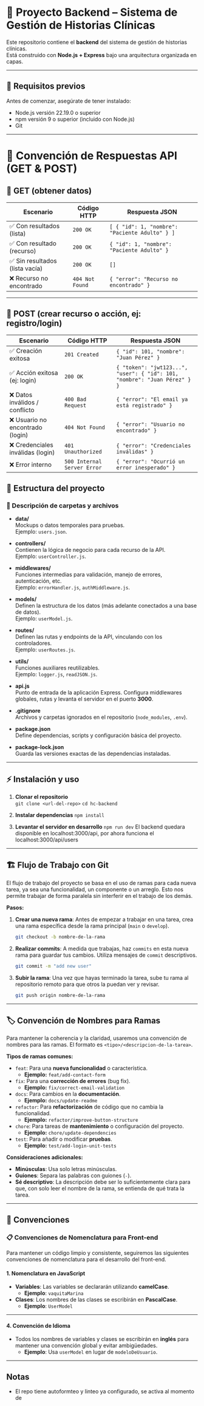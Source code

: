 # 📌 Proyecto Backend – Sistema de Gestión de Historias Clínicas

Este repositorio contiene el **backend** del sistema de gestión de historias clínicas.  
Está construido con **Node.js + Express** bajo una arquitectura organizada en capas.

---

## 🚀 Requisitos previos

Antes de comenzar, asegúrate de tener instalado:

- Node.js versión 22.19.0 o superior
- npm versión 9 o superior (incluido con Node.js)
- Git

---

# 📌 Convención de Respuestas API (GET & POST)

## 🔹 GET (obtener datos)

| Escenario                       | Código HTTP     | Respuesta JSON                                 |
| ------------------------------- | --------------- | ---------------------------------------------- |
| ✅ Con resultados (lista)       | `200 OK`        | `[ { "id": 1, "nombre": "Paciente Adulto" } ]` |
| ✅ Con resultado (recurso)      | `200 OK`        | `{ "id": 1, "nombre": "Paciente Adulto" }`     |
| ✅ Sin resultados (lista vacía) | `200 OK`        | `[]`                                           |
| ❌ Recurso no encontrado        | `404 Not Found` | `{ "error": "Recurso no encontrado" }`         |

---

## 🔹 POST (crear recurso o acción, ej: registro/login)

| Escenario                         | Código HTTP                 | Respuesta JSON                                                            |
| --------------------------------- | --------------------------- | ------------------------------------------------------------------------- |
| ✅ Creación exitosa               | `201 Created`               | `{ "id": 101, "nombre": "Juan Pérez" }`                                   |
| ✅ Acción exitosa (ej: login)     | `200 OK`                    | `{ "token": "jwt123...", "user": { "id": 101, "nombre": "Juan Pérez" } }` |
| ❌ Datos inválidos / conflicto    | `400 Bad Request`           | `{ "error": "El email ya está registrado" }`                              |
| ❌ Usuario no encontrado (login)  | `404 Not Found`             | `{ "error": "Usuario no encontrado" }`                                    |
| ❌ Credenciales inválidas (login) | `401 Unauthorized`          | `{ "error": "Credenciales inválidas" }`                                   |
| ❌ Error interno                  | `500 Internal Server Error` | `{ "error": "Ocurrió un error inesperado" }`                              |

## 📂 Estructura del proyecto

### 📁 Descripción de carpetas y archivos

- **data/**  
  Mockups o datos temporales para pruebas.  
  Ejemplo: `users.json`.

- **controllers/**  
  Contienen la lógica de negocio para cada recurso de la API.  
  Ejemplo: `userController.js`.

- **middlewares/**  
  Funciones intermedias para validación, manejo de errores, autenticación, etc.  
  Ejemplo: `errorHandler.js`, `authMiddleware.js`.

- **models/**  
  Definen la estructura de los datos (más adelante conectados a una base de datos).  
  Ejemplo: `userModel.js`.

- **routes/**  
  Definen las rutas y endpoints de la API, vinculando con los controladores.  
  Ejemplo: `userRoutes.js`.

- **utils/**  
  Funciones auxiliares reutilizables.  
  Ejemplo: `logger.js`, `readJSON.js`.

- **api.js**  
  Punto de entrada de la aplicación Express. Configura middlewares globales, rutas y levanta el servidor en el puerto **3000**.

- **.gitignore**  
  Archivos y carpetas ignorados en el repositorio (`node_modules`, `.env`).

- **package.json**  
  Define dependencias, scripts y configuración básica del proyecto.

- **package-lock.json**  
  Guarda las versiones exactas de las dependencias instaladas.

---

## ⚡ Instalación y uso

1. **Clonar el repositorio**  
   `git clone <url-del-repo>`
   `cd hc-backend`

2. **Instalar dependencias**
   `npm install`

3. **Levantar el servidor en desarrollo**
   `npm run dev`
   El backend quedara disponible en localhost:3000/api, por ahora funciona el localhost:3000/api/users

---

## 🏗️ Flujo de Trabajo con Git

El flujo de trabajo del proyecto se basa en el uso de ramas para cada nueva tarea, ya sea una funcionalidad, un componente o un arreglo. Esto nos permite trabajar de forma paralela sin interferir en el trabajo de los demás.

**Pasos:**

1.  **Crear una nueva rama**: Antes de empezar a trabajar en una tarea, crea una rama específica desde la rama principal (`main` o `develop`).

    ```bash
    git checkout -b nombre-de-la-rama
    ```

2.  **Realizar commits**: A medida que trabajas, haz `commits` en esta nueva rama para guardar tus cambios. Utiliza mensajes de `commit` descriptivos.

    ```bash
    git commit -m "add new user"
    ```

3.  **Subir la rama**: Una vez que hayas terminado la tarea, sube tu rama al repositorio remoto para que otros la puedan ver y revisar.
    ```bash
    git push origin nombre-de-la-rama
    ```

---

## 🏷️ Convención de Nombres para Ramas

Para mantener la coherencia y la claridad, usaremos una convención de nombres para las ramas. El formato es `<tipo>/<descripcion-de-la-tarea>`.

**Tipos de ramas comunes:**

- `feat`: Para una **nueva funcionalidad** o característica.
  - **Ejemplo:** `feat/add-contact-form`
- `fix`: Para una **corrección de errores** (bug fix).
  - **Ejemplo:** `fix/correct-email-validation`
- `docs`: Para cambios en la **documentación**.
  - **Ejemplo:** `docs/update-readme`
- `refactor`: Para **refactorización** de código que no cambia la funcionalidad.
  - **Ejemplo:** `refactor/improve-button-structure`
- `chore`: Para tareas de **mantenimiento** o configuración del proyecto.
  - **Ejemplo:** `chore/update-dependencies`
- `test`: Para añadir o modificar **pruebas**.
  - **Ejemplo:** `test/add-login-unit-tests`

**Consideraciones adicionales:**

- **Minúsculas**: Usa solo letras minúsculas.
- **Guiones**: Separa las palabras con guiones (`-`).
- **Sé descriptivo**: La descripción debe ser lo suficientemente clara para que, con solo leer el nombre de la rama, se entienda de qué trata la tarea.

---

## 📖 Convenciones

### **📋 Convenciones de Nomenclatura para Front-end**

Para mantener un código limpio y consistente, seguiremos las siguientes convenciones de nomenclatura para el desarrollo del front-end.

#### **1. Nomenclatura en JavaScript**

- **Variables**: Las variables se declararán utilizando **camelCase**.
  - **Ejemplo**: `vaquitaMarina`
- **Clases**: Los nombres de las clases se escribirán en **PascalCase**.
  - **Ejemplo**: `UserModel`

---

#### **4. Convención de Idioma**

- Todos los nombres de variables y clases se escribirán en **inglés** para mantener una convención global y evitar ambigüedades.
  - **Ejemplo**: Usa `userModel` en lugar de `modeloDeUsuario`.

---

## Notas

- El repo tiene autoformteo y linteo ya configurado, se activa al momento de
